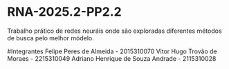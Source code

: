 # RNA-2025.2-PP2.2
Trabalho prático de redes neuráis onde são exploradas diferentes métodos de busca pelo melhor módelo.

#Integrantes
Felipe Peres de Almeida - 2015310070
Vitor Hugo Trovão de Moraes - 2215310049
Adriano Henrique de Souza Andrade - 2115310028
